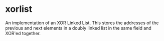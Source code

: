 # xorlist

An implementation of an XOR Linked List. This stores the addresses of the
previous and next elements in a doubly linked list in the same field and
XOR'ed together.
